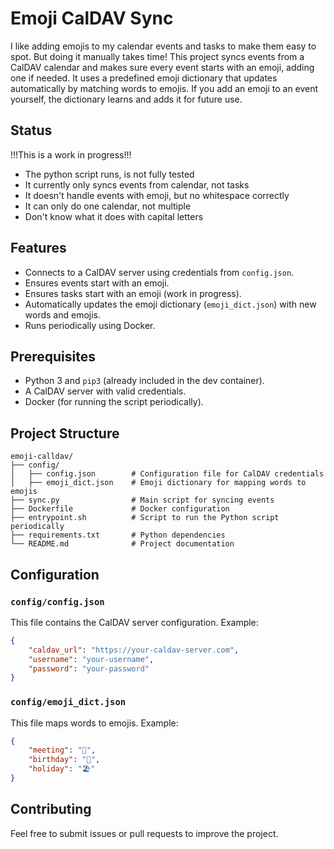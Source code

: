 # Emoji CalDAV Sync

I like adding emojis to my calendar events and tasks to make them easy to spot. But doing it manually takes time! This project syncs events from a CalDAV calendar and makes sure every event starts with an emoji, adding one if needed. It uses a predefined emoji dictionary that updates automatically by matching words to emojis. If you add an emoji to an event yourself, the dictionary learns and adds it for future use.

## Status

!!!This is a work in progress!!! 
- The python script runs, is not fully tested
- It currently only syncs events from calendar, not tasks
- It doesn't handle events with emoji, but no whitespace correctly
- It can only do one calendar, not multiple
- Don't know what it does with capital letters

## Features

- Connects to a CalDAV server using credentials from `config.json`.
- Ensures events start with an emoji.
- Ensures tasks start with an emoji (work in progress).
- Automatically updates the emoji dictionary (`emoji_dict.json`) with new words and emojis.
- Runs periodically using Docker.

## Prerequisites

- Python 3 and `pip3` (already included in the dev container).
- A CalDAV server with valid credentials.
- Docker (for running the script periodically).

## Project Structure

```
emoji-calldav/
├── config/
│   ├── config.json        # Configuration file for CalDAV credentials
│   ├── emoji_dict.json    # Emoji dictionary for mapping words to emojis
├── sync.py                # Main script for syncing events
├── Dockerfile             # Docker configuration
├── entrypoint.sh          # Script to run the Python script periodically
├── requirements.txt       # Python dependencies
└── README.md              # Project documentation
```

## Configuration

### `config/config.json`

This file contains the CalDAV server configuration. Example:

```json
{
    "caldav_url": "https://your-caldav-server.com",
    "username": "your-username",
    "password": "your-password"
}
```

### `config/emoji_dict.json`

This file maps words to emojis. Example:

```json
{
    "meeting": "📅",
    "birthday": "🎂",
    "holiday": "🏖️"
}
```


## Contributing

Feel free to submit issues or pull requests to improve the project.


